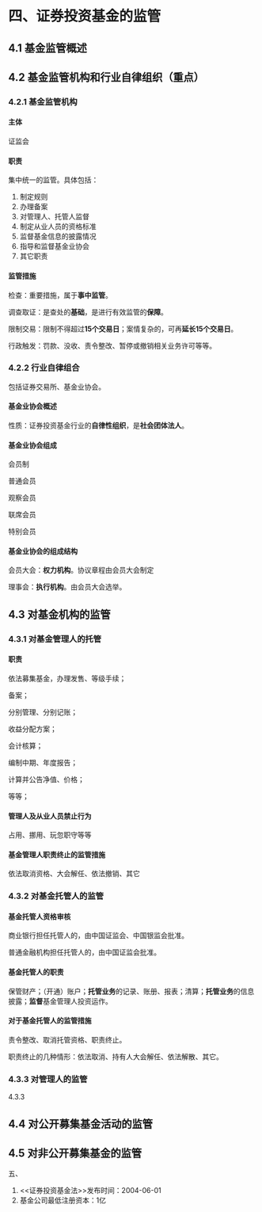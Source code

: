 # 四、证券投资基金的监管

## 4.1 基金监管概述

## 4.2 基金监管机构和行业自律组织（重点）

### 4.2.1 基金监管机构

#### 主体

证监会

#### 职责

集中统一的监管。具体包括：

1. 制定规则
2. 办理备案
3. 对管理人、托管人监督
4. 制定从业人员的资格标准
5. 监督基金信息的披露情况
6. 指导和监督基金业协会
7. 其它职责

#### 监管措施

检查：重要措施，属于**事中监管**。

调查取证：是查处的**基础**，是进行有效监管的**保障**。

限制交易：限制不得超过**15个交易日**；案情复杂的，可再**延长15个交易日**。

行政触发：罚款、没收、责令整改、暂停或撤销相关业务许可等等。

### 4.2.2 行业自律组合

包括证券交易所、基金业协会。

#### 基金业协会概述

性质：证券投资基金行业的**自律性组织**，是**社会团体法人**。

#### 基金业协会组成

会员制

普通会员

观察会员

联席会员

特别会员

#### 基金业协会的组成结构

会员大会：**权力机构**。协议章程由会员大会制定

理事会：**执行机构**。由会员大会选举。

## 4.3 对基金机构的监管

### 4.3.1 对基金管理人的托管

#### 职责

依法募集基金，办理发售、等级手续；

备案；

分别管理、分别记账；

收益分配方案；

会计核算；

编制中期、年度报告；

计算并公告净值、价格；

等等；

#### 管理人及从业人员禁止行为

占用、挪用、玩忽职守等等

#### 基金管理人职责终止的监管措施

依法取消资格、大会解任、依法撤销、其它



### 4.3.2 对基金托管人的监管

#### 基金托管人资格审核

商业银行担任托管人的，由中国证监会、中国银监会批准。

普通金融机构担任托管人的，由中国证监会批准。

#### 基金托管人的职责

保管财产；（开通）账户；**托管业务**的记录、账册、报表；清算；**托管业务**的信息披露；**监督**基金管理人投资运作。

#### 对于基金托管人的监管措施

责令整改、取消托管资格、职责终止。

职责终止的几种情形：依法取消、持有人大会解任、依法解散、其它。

### 4.3.3 对管理人的监管

4.3.3 

## 4.4 对公开募集基金活动的监管

## 4.5 对非公开募集基金的监管



五、

1. <<证券投资基金法>>发布时间：2004-06-01
2. 基金公司最低注册资本：1亿

